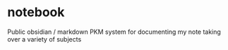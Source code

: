 # notebook
Public obsidian / markdown PKM system for documenting my note taking over a variety of subjects